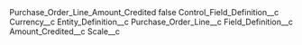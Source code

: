 <?xml version="1.0" encoding="UTF-8"?>
<CustomMetadata xmlns="http://soap.sforce.com/2006/04/metadata" xmlns:xsi="http://www.w3.org/2001/XMLSchema-instance" xmlns:xsd="http://www.w3.org/2001/XMLSchema">
    <label>Purchase_Order_Line_Amount_Credited</label>
    <protected>false</protected>
    <values>
        <field>Control_Field_Definition__c</field>
        <value xsi:type="xsd:string">Currency__c</value>
    </values>
    <values>
        <field>Entity_Definition__c</field>
        <value xsi:type="xsd:string">Purchase_Order_Line__c</value>
    </values>
    <values>
        <field>Field_Definition__c</field>
        <value xsi:type="xsd:string">Amount_Credited__c</value>
    </values>
    <values>
        <field>Scale__c</field>
        <value xsi:nil="true"/>
    </values>
</CustomMetadata>
